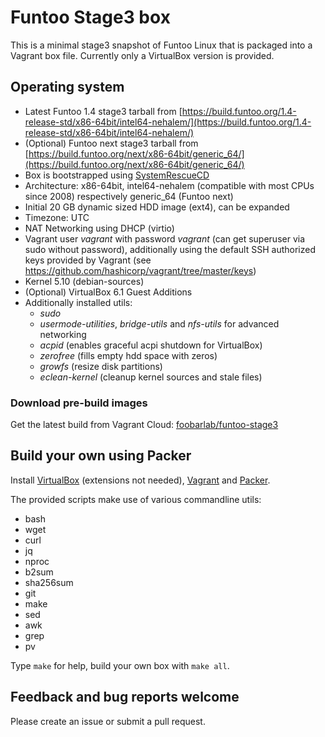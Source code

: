 # Funtoo Stage3 box

This is a minimal stage3 snapshot of Funtoo Linux that is packaged into a Vagrant box file.
Currently only a VirtualBox version is provided.

## Operating system

 - Latest Funtoo 1.4 stage3 tarball from
   [https://build.funtoo.org/1.4-release-std/x86-64bit/intel64-nehalem/](https://build.funtoo.org/1.4-release-std/x86-64bit/intel64-nehalem/)
 - (Optional) Funtoo next stage3 tarball from
   [https://build.funtoo.org/next/x86-64bit/generic_64/](https://build.funtoo.org/next/x86-64bit/generic_64/)
 - Box is bootstrapped using [SystemRescueCD](http://www.system-rescue-cd.org)
 - Architecture: x86-64bit, intel64-nehalem (compatible with most CPUs since 2008)
   respectively generic_64 (Funtoo next)
 - Initial 20 GB dynamic sized HDD image (ext4), can be expanded
 - Timezone: UTC
 - NAT Networking using DHCP (virtio)
 - Vagrant user *vagrant* with password *vagrant* (can get superuser via sudo without password),
   additionally using the default SSH authorized keys provided by Vagrant
   (see https://github.com/hashicorp/vagrant/tree/master/keys) 
 - Kernel 5.10 (debian-sources)
 - (Optional) VirtualBox 6.1 Guest Additions
 - Additionally installed utils:
   - *sudo*
   - *usermode-utilities*, *bridge-utils* and *nfs-utils* for advanced networking
   - *acpid* (enables graceful acpi shutdown for VirtualBox)
   - *zerofree* (fills empty hdd space with zeros)
   - *growfs* (resize disk partitions)
   - *eclean-kernel* (cleanup kernel sources and stale files)

### Download pre-build images

Get the latest build from Vagrant Cloud:
[foobarlab/funtoo-stage3](https://app.vagrantup.com/foobarlab/funtoo-stage3)

## Build your own using Packer

Install [VirtualBox](https://www.virtualbox.org) (extensions not needed),
[Vagrant](https://www.vagrantup.com/) and [Packer](https://www.packer.io/).

The provided scripts make use of various commandline utils:

 - bash
 - wget
 - curl
 - jq
 - nproc
 - b2sum
 - sha256sum
 - git
 - make
 - sed
 - awk
 - grep
 - pv

Type ```make``` for help, build your own box with ```make all```.

## Feedback and bug reports welcome

Please create an issue or submit a pull request.
